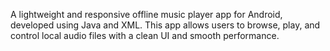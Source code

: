 A lightweight and responsive offline music player app for Android, developed using Java and XML. This app allows users to browse, play, and control local audio files with a clean UI and smooth performance.
